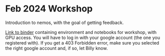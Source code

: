 # Feb 2024 Workshop 

Introduction to nemos, with the goal of getting feedback.

[Link to binder](https://binder.flatironinstitute.org/~wbroderick/nemos) containing environment and notebooks for workshop, with GPU access. You will have to log in with your google account (the one you registered with). If you get a 403 Forbidden error, make sure you selected the right google account and, if so, let Billy know.
